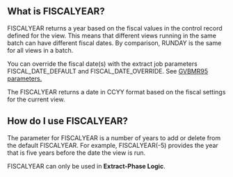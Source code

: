 
## What is FISCALYEAR? 

FISCALYEAR returns a year based on the fiscal values in the control record defined for the view. This means that different views running in the same batch can have different fiscal dates. By comparison, RUNDAY is the same for all views in a batch.

You can override the fiscal date(s) with the extract job parameters FISCAL_DATE_DEFAULT and FISCAL_DATE_OVERRIDE. See [GVBMR95 parameters.](../../GVBMR95_Parameter_File_Syntax.html)

The FISCALYEAR returns a date in CCYY format based on the fiscal settings for the current view.

## How do I use FISCALYEAR? 

The parameter for FISCALYEAR is a number of years to add or delete from the default FISCALYEAR. For example, FISCALYEAR\(-5\) provides the year that is five years before the date the view is run.

FISCALYEAR can only be used in **Extract-Phase Logic**.
